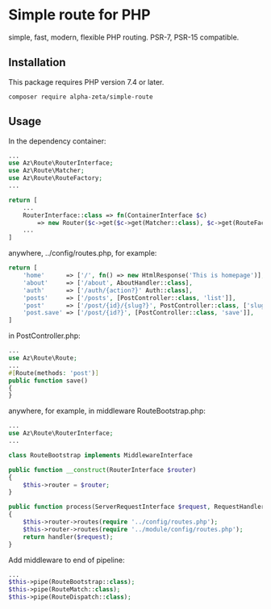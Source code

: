 # Simple route for PHP
simple, fast, modern, flexible PHP routing. PSR-7, PSR-15 compatible. 

## Installation
This package requires PHP version 7.4 or later.
```
composer require alpha-zeta/simple-route
```

## Usage
In the dependency container:
```php
...
use Az\Route\RouterInterface;
use Az\Route\Matcher;
use Az\Route\RouteFactory;
...

return [
    ...
    RouterInterface::class => fn(ContainerInterface $c) 
        => new Router($c->get($c->get(Matcher::class), $c->get(RouteFactory::class))),
    ...
]
```
anywhere, ../config/routes.php, for example:
```php
return [
    'home'      => ['/', fn() => new HtmlResponse('This is homepage')],
    'about'     => ['/about', AboutHandler::class],
    'auth'      => ['/auth/{action?}' Auth::class],
    'posts'     => ['/posts', [PostController::class, 'list']],
    'post'      => ['/post/{id}/{slug?}', PostController::class, ['slug' => '[\w-]*']],
    'post.save' => ['/post/{id?}', [PostController::class, 'save']],
]
```

in PostController.php:
```php
...
use Az\Route\Route;
...
#[Route(methods: 'post')]
public function save()
{
}
```

anywhere, for example, in middleware RouteBootstrap.php:
```php
...
use Az\Route\RouterInterface;
...

class RouteBootstrap implements MiddlewareInterface

public function __construct(RouterInterface $router)
{
    $this->router = $router;
}

public function process(ServerRequestInterface $request, RequestHandlerInterface $handler)
{
    $this->router->routes(require '../config/routes.php');
    $this->router->routes(require '../module/config/routes.php');
    return handler($request);
}
```

Add middleware to end of pipeline:
```php
...
$this->pipe(RouteBootstrap::class);
$this->pipe(RouteMatch::class);
$this->pipe(RouteDispatch::class);
```
